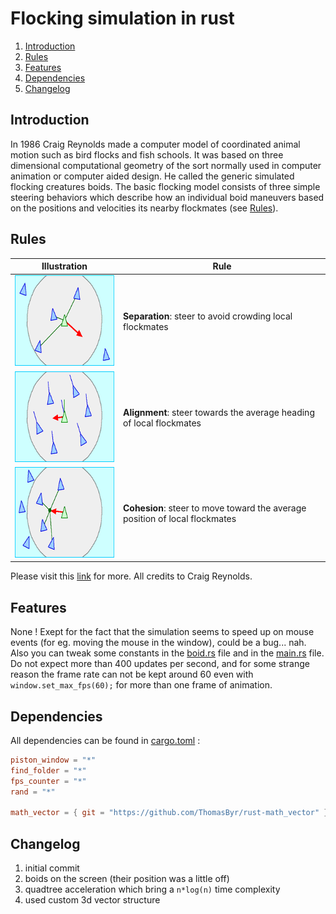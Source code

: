 # Flocking simulation in rust

1. [Introduction](#introduction)
2. [Rules](#rules)
3. [Features](#features)
4. [Dependencies](#dependencies)
5. [Changelog](#changelog)

## Introduction

In 1986 Craig Reynolds made a computer model of coordinated animal motion such as bird flocks and fish schools. It was based on three dimensional computational geometry of the sort normally used in computer animation or computer aided design. He called the generic simulated flocking creatures boids. The basic flocking model consists of three simple steering behaviors which describe how an individual boid maneuvers based on the positions and velocities its nearby flockmates (see [Rules](#rules)).

## Rules

| Illustration                                                                        | Rule                                                                        |
| ----------------------------------------------------------------------------------- | --------------------------------------------------------------------------- |
| <img src="images/separation.gif" alt="separation diagram" height="145" width="217"> | **Separation**: steer to avoid crowding local flockmates                    |
| <img src="images/alignment.gif" alt="alignment diagram" height="145" width="217">   | **Alignment**: steer towards the average heading of local flockmates        |
| <img src="images/cohesion.gif" alt="cohesion diagram" height="145" width="217">     | **Cohesion**: steer to move toward the average position of local flockmates |

Please visit this [link](http://www.red3d.com/cwr/boids/) for more. All credits to Craig Reynolds.

## Features

None ! Exept for the fact that the simulation seems to speed up on mouse events (for eg. moving the mouse in the window), could be a bug... nah. Also you can tweak some constants in the [boid.rs](src/boid.rs) file and in the [main.rs](src/bin/main.rs) file. Do not expect more than 400 updates per second, and for some strange reason the frame rate can not be kept around 60 even with ``window.set_max_fps(60);`` for more than one frame of animation.

## Dependencies

All dependencies can be found in [cargo.toml](Cargo.toml) :

```toml
piston_window = "*"
find_folder = "*"
fps_counter = "*"
rand = "*"

math_vector = { git = "https://github.com/ThomasByr/rust-math_vector" }
```

## Changelog

1.  initial commit
2.  boids on the screen (their position was a little off)
3.  quadtree acceleration which bring a ``n*log(n)`` time complexity
4.  used custom 3d vector structure
